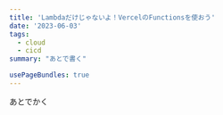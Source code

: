 ```yaml
---
title: 'Lambdaだけじゃないよ！VercelのFunctionsを使おう'
date: '2023-06-03'
tags:
  - cloud
  - cicd
summary: "あとで書く"

usePageBundles: true
---
```


あとでかく
